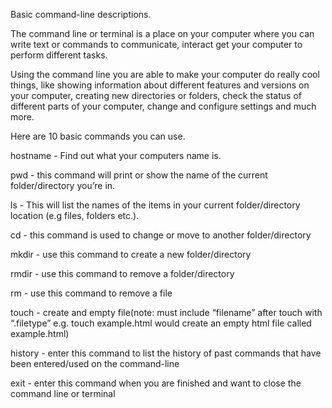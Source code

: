 Basic command-line descriptions.

The command line or terminal is a place on your computer where you can write text or commands to communicate, interact get your computer to perform different tasks. 


Using the command line you are able to make your computer do really cool things, like showing information about different features and versions on your computer, creating new directories or folders, check the status of different parts of your computer, change and configure settings and much more.



Here are 10 basic commands you can use.

hostname - Find out what your computers name is.

pwd - this command will print or show the name of the current folder/directory you’re in.

ls - This will list the names of the items in your current folder/directory location (e.g files, folders etc.).

cd - this command is used to change or move to another folder/directory

mkdir - use this command to create a new folder/directory

rmdir - use this command to remove a folder/directory

rm - use this command to remove a file

touch - create and empty file(note: must include “filename” after touch with “.filetype” e.g. touch example.html would create an empty html file called example.html)

history - enter this command to list the history of past commands that have been entered/used on the command-line

exit - enter this command when you are finished and want to close the command line or terminal
